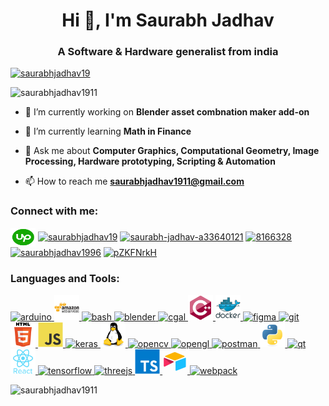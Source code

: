 <h1 align="center">Hi 👋, I'm Saurabh Jadhav</h1>
<h3 align="center">A Software & Hardware generalist from india</h3>
<p align="left"> <a href="https://twitter.com/saurabhjadhav19" target="blank"><img src="https://img.shields.io/twitter/follow/saurabhjadhav19?logo=twitter&style=for-the-badge" alt="saurabhjadhav19" /></a> </p>

<p align="left"> <img src="https://komarev.com/ghpvc/?username=saurabhjadhav1911&label=Profile%20views&color=0e75b6&style=flat" alt="saurabhjadhav1911" /> </p>

- 🔭 I’m currently working on **Blender asset combnation maker add-on**

- 🌱 I’m currently learning **Math in Finance**

- 💬 Ask me about **Computer Graphics, Computational Geometry, Image Processing, Hardware prototyping, Scripting & Automation**

- 📫 How to reach me **saurabhjadhav1911@gmail.com**

<h3 align="left">Connect with me:</h3>
<p align="left">
<a href="https://www.upwork.com/freelancers/~01fd6e9606ad30a878" target="blank"><img align="center" src="https://raw.githubusercontent.com/saurabhjadhav1911/saurabhjadhav1911/main/data/upwork.svg?token=GHSAT0AAAAAABUBIPFTQLDPFPV4M2L5WZFOYTOJRPQ" alt="saurabhjadhav19" height="30" width="40" /></a>
<a href="https://twitter.com/saurabhjadhav19" target="blank"><img align="center" src="https://raw.githubusercontent.com/rahuldkjain/github-profile-readme-generator/master/src/images/icons/Social/twitter.svg" alt="saurabhjadhav19" height="30" width="40" /></a>
<a href="https://linkedin.com/in/saurabh-jadhav-a33640121" target="blank"><img align="center" src="https://raw.githubusercontent.com/rahuldkjain/github-profile-readme-generator/master/src/images/icons/Social/linked-in-alt.svg" alt="saurabh-jadhav-a33640121" height="30" width="40" /></a>
<a href="https://stackoverflow.com/users/8166328" target="blank"><img align="center" src="https://raw.githubusercontent.com/rahuldkjain/github-profile-readme-generator/master/src/images/icons/Social/stack-overflow.svg" alt="8166328" height="30" width="40" /></a>
<a href="https://instagram.com/saurabhjadhav1996" target="blank"><img align="center" src="https://raw.githubusercontent.com/rahuldkjain/github-profile-readme-generator/master/src/images/icons/Social/instagram.svg" alt="saurabhjadhav1996" height="30" width="40" /></a>
<a href="https://discord.gg/pZKFNrkH" target="blank"><img align="center" src="https://raw.githubusercontent.com/rahuldkjain/github-profile-readme-generator/master/src/images/icons/Social/discord.svg" alt="pZKFNrkH" height="30" width="40" /></a>
</p>

<h3 align="left">Languages and Tools:</h3>
<p align="left"> <a href="https://www.arduino.cc/" target="_blank" rel="noreferrer"> <img src="https://cdn.worldvectorlogo.com/logos/arduino-1.svg" alt="arduino" width="40" height="40"/> </a> <a href="https://aws.amazon.com" target="_blank" rel="noreferrer"> <img src="https://raw.githubusercontent.com/devicons/devicon/master/icons/amazonwebservices/amazonwebservices-original-wordmark.svg" alt="aws" width="40" height="40"/> </a> <a href="https://www.gnu.org/software/bash/" target="_blank" rel="noreferrer"> <img src="https://www.vectorlogo.zone/logos/gnu_bash/gnu_bash-icon.svg" alt="bash" width="40" height="40"/> </a> <a href="https://www.blender.org/" target="_blank" rel="noreferrer"> <img src="https://upload.wikimedia.org/wikipedia/commons/0/0c/Blender_logo_no_text.svg" alt="blender" width="40" height="40"/> </a> <a href="https://www.cgal.org/" target="_blank" rel="noreferrer"> <img src="https://www.cgal.org/images/cgal_logo/cgal_2013_grey_square.svg" alt="cgal" width="40" height="40"/> </a> <a href="https://www.w3schools.com/cpp/" target="_blank" rel="noreferrer"> <img src="https://raw.githubusercontent.com/devicons/devicon/master/icons/cplusplus/cplusplus-original.svg" alt="cplusplus" width="40" height="40"/> </a> <a href="https://www.docker.com/" target="_blank" rel="noreferrer"> <img src="https://raw.githubusercontent.com/devicons/devicon/master/icons/docker/docker-original-wordmark.svg" alt="docker" width="40" height="40"/> </a> <a href="https://www.figma.com/" target="_blank" rel="noreferrer"> <img src="https://www.vectorlogo.zone/logos/figma/figma-icon.svg" alt="figma" width="40" height="40"/> </a> <a href="https://git-scm.com/" target="_blank" rel="noreferrer"> <img src="https://www.vectorlogo.zone/logos/git-scm/git-scm-icon.svg" alt="git" width="40" height="40"/> </a> <a href="https://www.w3.org/html/" target="_blank" rel="noreferrer"> <img src="https://raw.githubusercontent.com/devicons/devicon/master/icons/html5/html5-original-wordmark.svg" alt="html5" width="40" height="40"/> </a> <a href="https://developer.mozilla.org/en-US/docs/Web/JavaScript" target="_blank" rel="noreferrer"> <img src="https://raw.githubusercontent.com/devicons/devicon/master/icons/javascript/javascript-original.svg" alt="javascript" width="40" height="40"/> </a> <a href="https://keras.io/" target="_blank" rel="noreferrer"> <img src="https://upload.wikimedia.org/wikipedia/commons/a/ae/Keras_logo.svg" alt="keras" width="40" height="40"/> </a> <a href="https://www.linux.org/" target="_blank" rel="noreferrer"> <img src="https://raw.githubusercontent.com/devicons/devicon/master/icons/linux/linux-original.svg" alt="linux" width="40" height="40"/> </a> <a href="https://opencv.org/" target="_blank" rel="noreferrer"> <img src="https://www.vectorlogo.zone/logos/opencv/opencv-icon.svg" alt="opencv" width="40" height="40"/> </a> <a href="https://www.opengl.org//" target="_blank" rel="noreferrer"> <img src="https://upload.wikimedia.org/wikipedia/commons/e/e9/Opengl-logo.svg" alt="opengl" width="40" height="40"/> </a> <a href="https://postman.com" target="_blank" rel="noreferrer"> <img src="https://www.vectorlogo.zone/logos/getpostman/getpostman-icon.svg" alt="postman" width="40" height="40"/> </a> <a href="https://www.python.org" target="_blank" rel="noreferrer"> <img src="https://raw.githubusercontent.com/devicons/devicon/master/icons/python/python-original.svg" alt="python" width="40" height="40"/> </a> <a href="https://www.qt.io/" target="_blank" rel="noreferrer"> <img src="https://upload.wikimedia.org/wikipedia/commons/0/0b/Qt_logo_2016.svg" alt="qt" width="40" height="40"/> </a> <a href="https://reactjs.org/" target="_blank" rel="noreferrer"> <img src="https://raw.githubusercontent.com/devicons/devicon/master/icons/react/react-original-wordmark.svg" alt="react" width="40" height="40"/> </a> <a href="https://www.tensorflow.org" target="_blank" rel="noreferrer"> <img src="https://www.vectorlogo.zone/logos/tensorflow/tensorflow-icon.svg" alt="tensorflow" width="40" height="40"/> </a> <a href="https://threejs.org/" target="_blank" rel="noreferrer"> <img src="https://raw.githubusercontent.com/mrdoob/three.js/38bf5f47a8c01a1d12d16a41b4097dc9ee31daad/files/icon.svg" alt="threejs" width="40" height="40"/> </a> <a href="https://www.typescriptlang.org/" target="_blank" rel="noreferrer"> <img src="https://raw.githubusercontent.com/devicons/devicon/master/icons/typescript/typescript-original.svg" alt="typescript" width="40" height="40"/> </a> <a href="https://www.airtable.com/" target="_blank" rel="noreferrer"> <svg xmlns="http://www.w3.org/2000/svg" shape-rendering="geometricPrecision" viewBox="0 0 200 170"alt="webpack" width="40" height="40"><path fill="#FCB400" d="M90.039 12.367L24.079 39.66c-3.667 1.519-3.63 6.729.062 8.192l66.235 26.266a24.575 24.575 0 0018.12 0l66.236-26.266c3.69-1.463 3.729-6.673.06-8.191l-65.958-27.294a24.578 24.578 0 00-18.795 0"></path><path fill="#18BFFF" d="M105.312 88.46v65.617c0 3.12 3.147 5.258 6.048 4.108l73.806-28.648a4.418 4.418 0 002.79-4.108V59.813c0-3.121-3.147-5.258-6.048-4.108l-73.806 28.648a4.42 4.42 0 00-2.79 4.108"></path><path fill="#F82B60" d="M88.078 91.846l-21.904 10.576-2.224 1.075-46.238 22.155c-2.93 1.414-6.672-.722-6.672-3.978V60.088c0-1.178.604-2.195 1.414-2.96a5.024 5.024 0 011.12-.84c1.104-.663 2.68-.84 4.02-.31L87.71 83.76c3.564 1.414 3.844 6.408.368 8.087"></path><path fill="rgba(0, 0, 0, 0.25)" d="M88.078 91.846l-21.904 10.576-53.72-45.295a5.024 5.024 0 011.12-.839c1.104-.663 2.68-.84 4.02-.31L87.71 83.76c3.564 1.414 3.844 6.408.368 8.087"></path></svg>  </a> <a href="https://webpack.js.org" target="_blank" rel="noreferrer"> <img src="https://raw.githubusercontent.com/webpack/media/master/logo/icon.svg" alt="webpack" width="40" height="40"/> </a></p>

<p><img align="left" src="https://github-readme-stats.vercel.app/api/top-langs?username=saurabhjadhav1911&show_icons=true&locale=en&layout=compact" alt="saurabhjadhav1911" /></p>
